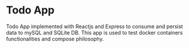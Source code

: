 # Todo App

Todo App implemented with Reactjs and Express to consume and persist data to mySQL and SQLite DB. This app is used to test docker containers functionalities and compose philosophy.